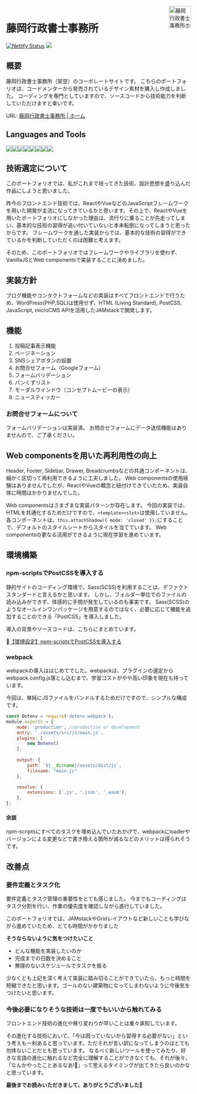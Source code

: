 <a href="https://reverent-volhard-d99d5d.netlify.app/">
  <img src="https://reverent-volhard-d99d5d.netlify.app/images/logo.svg" align="right" height="60" title="藤岡行政書士事務所ホームページ">
</a>

# 藤岡行政書士事務所
[![Netlify Status](https://api.netlify.com/api/v1/badges/191398e6-dd2b-4294-aac2-b5320edc2cdc/deploy-status)](https://app.netlify.com/sites/reverent-volhard-d99d5d/deploys)
<a href="https://jamstack.org/" target="_blank" rel="noopener noreferrer"><img src="https://img.shields.io/badge/-Jamstack-F0047F.svg?logo=jamstack&style=popout-square"></a>

## 概要
藤岡行政書士事務所（架空）のコーポレートサイトです。
こちらのポートフォリオは、コードメンターから発売されているデザイン素材を購入し作成しました。
コーディングを専門としていますので、ソースコードから技術能力を判断していただけますと幸いです。

URL: [藤岡行政書士事務所 | ホーム](https://reverent-volhard-d99d5d.netlify.app/)


## Languages and Tools
<a href="https://azure.microsoft.com/ja-jp/products/visual-studio-code/" target="_blank" rel="noopener noreferrer"><img src="https://img.shields.io/badge/-Visualstudiocode-007ACC.svg?logo=visualstudiocode&style=popout-square"></a><a href="https://www.npmjs.com/" target="_blank" rel="noopener noreferrer"><img src="https://img.shields.io/badge/-Npm-CB3837.svg?logo=npm&style=popout-square"></a><a href="https://webpack.js.org/" target="_blank" rel="noopener noreferrer"><img src="https://img.shields.io/badge/-Webpack-2b3a42.svg?logo=webpack&style=popout-square"></a><a href="https://momdo.github.io/html/" target="_blank" rel="noopener noreferrer"><img src="https://img.shields.io/badge/-Html5-f2f2f2.svg?logo=html5&style=popout-square"></a><a href="https://postcss.org/" target="_blank" rel="noopener noreferrer"><img src="https://img.shields.io/badge/-PostCSS-DD3A0A.svg?logo=postcss&style=popout-square"></a><a href="https://www.webcomponents.org/"  target="_blank" rel="noopener noreferrer"><img src="https://img.shields.io/badge/-Webcomponents.org-f2f2f2.svg?logo=webcomponents.org&style=popout-square"></a><a href="https://www.adobe.com/jp/products/xd.html" target="_blank" rel="noopener noreferrer"><img src="https://img.shields.io/badge/-Adobe%20xd-FF2BC2.svg?logo=adobe-xd&style=popout-square"></a><a href="https://github.com/" target="_blank" rel="noopener noreferrer"><img src="https://img.shields.io/badge/-Github-181717.svg?logo=github&style=popout-square"></a>


## 技術選定について
このポートフォリオでは、私がこれまで培ってきた技術、設計思想を盛り込んだ作品にしようと思いました。

昨今のフロントエンド技術では、ReactやVueなどのJavaScriptフレームワークを用いた開発が主流になってきているかと思います。その上で、ReactやVueを用いたポートフォリオにしなかった理由は、流行りに乗ることが先走ってしまい、基本的な技術の習得が追い付いていないと本末転倒になってしまうと思ったからです。
フレームワークを通した実装からでは、基本的な技術の習得ができているかを判断していただくのは困難と考えます。

そのため、このポートフォリオではフレームワークやライブラリを使わず、VanillaJSとWeb componentsで実装することに決めました。

## 実装方針
ブログ機能やコンタクトフォームなどの実装はすべてフロントエンドで行うため、WordPress(PHP,SQL)は使用せず、HTML (Living Standard), PostCSS, JavaScript, microCMS APIを活用したJAMstackで開発します。


## 機能
1. 投稿記事表示機能
2. ページネーション
3. SNSシェアボタンの設置
4. お問合せフォーム（Googleフォーム）
5. フォームバリデーション
6. パンくずリスト
7. モーダルウインドウ（コンセプトムービーの表示）
8. ニュースティッカー


### お問合せフォームについて
フォームバリデーションは実装済。
お問合せフォームにデータ送信機能はありませんので、ご了承ください。


## Web componentsを用いた再利用性の向上
Header, Footer, Sidebar, Drawer, Breadcrumbsなどの共通コンポーネントは、細かく区切って再利用できるように工夫しました。
Web componentsの使用経験はありませんでしたが、ReactやVueの概念と紐付けできていたため、実装自体に時間はかかりませんでした。

Web componentsはさまざまな実装パターンが存在します。
今回の実装では、HTMLを共通化するためだけですので、``<template><slot>``は使用していません。
各コンポーネントは、``this.attachShadow({ mode: 'closed' });``にすることで、デフォルトのスタイルシートからスタイルを当てています。
Web componentsの更なる活用ができるように現在学習を進めています。


## 環境構築
### npm-scriptsでPostCSSを導入する
静的サイトのコーディング環境で、Sass(SCSS)を利用することは、デファクトスタンダードと言えるかと思います。
しかし、フォルダー単位でのファイルの読み込みができず、体感的に手間が発生しているのも事実です。
Sass(SCSS)のようなオールインワンパッケージを用意するのではなく、必要に応じて機能を追加することのできる「PostCSS」を導入しました。

導入の背景やソースコードは、こちらにまとめています。

🔗[【環境設定】npm-scriptsでPostCSSを導入する](https://github.com/street-m3/npm-scripts-postcss)


### webpack
webpackの導入ははじめてでした。webpackは、プラグインの選定からwebpack.config.js落とし込むまで、学習コストがやや高い印象を現在も持っています。

今回は、単純にJSファイルをバンドルするためだけですので、シンプルな構成です。

```` webpack.config.js
const Dotenv = require('dotenv-webpack');
module.exports = {
    mode: 'production', //production or development
    entry: `./assets/src/js/main.js`,
    plugins: [
        new Dotenv()
    ],
    
    output: {
        path: `${__dirname}/assets/dist/js`,
        filename: "main.js"
    },

    resolve: {
        extensions: ['.js', '.json', '.wasm'],
    },
};
````


#### 余談

npm-scriptsにすべてのタスクを埋め込んでいたおかげで、webpackにloaderやバージョンによる変更などで書き換える箇所が減るなどのメリットは得られそうです。



## 改善点
### 要件定義とタスク化
要件定義とタスク管理の重要性をとても感じました。
今までもコーディングはタスク分割を行い、作業の優先度を確認しながら進行していました。

このポートフォリオでは、JAMstackやGridレイアウトなど新しいことも学びながら進めていたため、とても時間がかかりました


**そうならないように気をつけたいこと**

- どんな機能を実装したいのか
- 完成までの日数を決めること
- 無理のないスケジュールでタスクを振る

少なくとも上記を深く考えて実装に踏み切ることができていたら、もっと時間を短縮できたと思います。ゴールのない建築物になってしまわないように今後気をつけたいと思います。


### 今後必要になりそうな技術は一度でもいいから触れてみる
フロントエンド技術の進化や移り変わりが早いことは重々承知しています。

その進化する技術において、「今は困っていないから習得する必要がない」という考えも一利あると思っています。ただそれが言い訳になってしまうのはとても勿体ないことだとも思っています。
なるべく新しいツールを使ってみたり、好きな言語の進化に触れるなど完全に理解することができなくても、それが後々、「なんかやったことあるなあ!🤔」って思えるタイミングが出てきたら良いのかなと思っています。


**最後までお読みいただきまして、ありがとうございました🙏**
